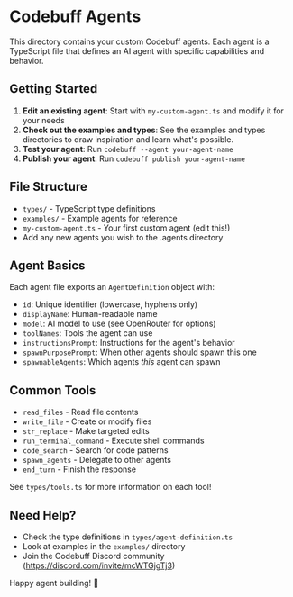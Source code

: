 # Codebuff Agents

This directory contains your custom Codebuff agents. Each agent is a TypeScript file that defines an AI agent with specific capabilities and behavior.

## Getting Started

1. **Edit an existing agent**: Start with `my-custom-agent.ts` and modify it for your needs
2. **Check out the examples and types**: See the examples and types directories to draw inspiration and learn what's possible.
3. **Test your agent**: Run `codebuff --agent your-agent-name`
4. **Publish your agent**: Run `codebuff publish your-agent-name`

## File Structure

- `types/` - TypeScript type definitions
- `examples/` - Example agents for reference
- `my-custom-agent.ts` - Your first custom agent (edit this!)
- Add any new agents you wish to the .agents directory

## Agent Basics

Each agent file exports an `AgentDefinition` object with:

- `id`: Unique identifier (lowercase, hyphens only)
- `displayName`: Human-readable name
- `model`: AI model to use (see OpenRouter for options)
- `toolNames`: Tools the agent can use
- `instructionsPrompt`: Instructions for the agent's behavior
- `spawnPurposePrompt`: When other agents should spawn this one
- `spawnableAgents`: Which agents *this* agent can spawn

## Common Tools

- `read_files` - Read file contents
- `write_file` - Create or modify files
- `str_replace` - Make targeted edits
- `run_terminal_command` - Execute shell commands
- `code_search` - Search for code patterns
- `spawn_agents` - Delegate to other agents
- `end_turn` - Finish the response

See `types/tools.ts` for more information on each tool!

## Need Help?

- Check the type definitions in `types/agent-definition.ts`
- Look at examples in the `examples/` directory
- Join the Codebuff Discord community (https://discord.com/invite/mcWTGjgTj3)

Happy agent building! 🤖